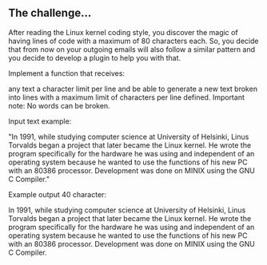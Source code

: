 ## The challenge...

After reading the Linux kernel coding style, you discover the magic of having lines of code with a maximum of 80 characters each. So, you decide that from now on your outgoing emails will also follow a similar pattern and you decide to develop a plugin to help you with that.

Implement a function that receives:

any text
a character limit per line
and be able to generate a new text broken into lines with a maximum limit of characters per line defined. Important note: No words can be broken.

Input text example:

"In 1991, while studying computer science at University of Helsinki, Linus Torvalds began a project that later became the Linux kernel. He wrote the program specifically for the hardware he was using and independent of an operating system because he wanted to use the functions of his new PC with an 80386 processor. Development was done on MINIX using the GNU C Compiler."

Example output 40 character:

In 1991, while studying computer science
at University of Helsinki, Linus
Torvalds began a project that later
became the Linux kernel. He wrote the
program specifically for the hardware he
was using and independent of an
operating system because he wanted to
use the functions of his new PC with an
80386 processor. Development was done on
MINIX using the GNU C Compiler.
